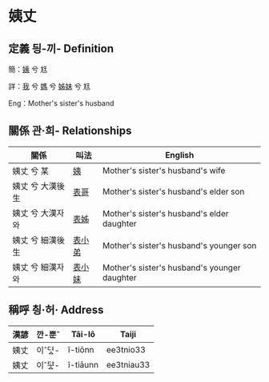 # 姨丈
## 定義 딍-끼- Definition
簡：[姨](member15.md) 兮 尪

詳：[我](member1.md) 兮 [媽](member3.md) 兮 [姊妹](member15.md) 兮 尪

Eng：Mother's sister's husband

## 關係 관·희- Relationships

關係 | 叫法 | English
--- | --- | --- 
姨丈 兮 某 | [姨](member15.md) | Mother's sister's husband's wife
姨丈 兮 大漢後生 | [表哥](member47.md) | Mother's sister's husband's elder son
姨丈 兮 大漢자와 | [表姊](member48.md) | Mother's sister's husband's elder daughter
姨丈 兮 細漢後生 | [表小弟](member49.md) | Mother's sister's husband's younger son
姨丈 兮 細漢자와 | [表小妹](member50.md) | Mother's sister's husband's younger daughter


## 稱呼 칑·허· Address

漢諺 | 깐-뿐ˆ | Tâi-lô | Taiji
--- | --- | --- | --- 
姨丈 | 이ˆ뎌ᇫ- | î-tiōnn | ee3tnio33 
姨丈 | 이ˆᄃᆤᇫ- | î-tiāunn | ee3tniau33 

